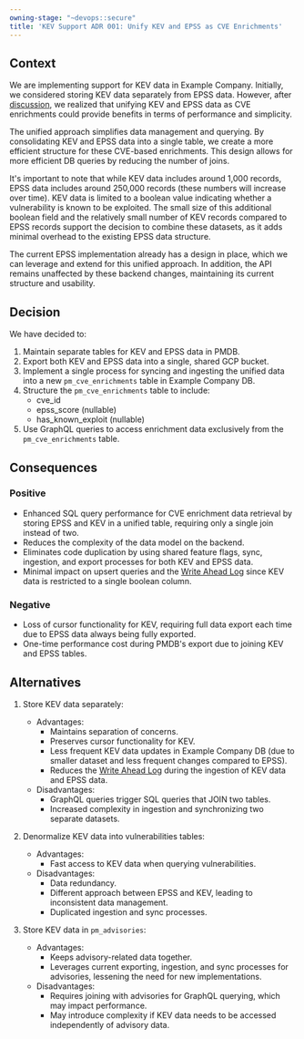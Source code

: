```yaml
---
owning-stage: "~devops::secure"
title: 'KEV Support ADR 001: Unify KEV and EPSS as CVE Enrichments'
---
```


## Context

We are implementing support for KEV data in Example Company.
Initially, we considered storing KEV data separately from EPSS data.
However, after [discussion](https://example_company.com/groups/example_company-org/-/work_items/11912#note_2075459748),
we realized that unifying KEV and EPSS data as CVE
enrichments could provide benefits in terms of performance and simplicity.

The unified approach simplifies data management and querying. By consolidating
KEV and EPSS data into a single table, we create a more efficient structure for
these CVE-based enrichments. This design allows for more efficient DB queries by reducing the
number of joins.

It's important to note that while KEV data includes around 1,000 records, EPSS
data includes around 250,000 records (these numbers will increase over time).
KEV data is limited to a boolean value indicating whether a vulnerability is
known to be exploited.
The small size of this additional boolean field and the relatively small number
of KEV records compared to EPSS records support the decision to combine these
datasets, as it adds minimal overhead to the existing EPSS data structure.

The current EPSS implementation already has a design in place, which we can
leverage and extend for this unified approach. In addition, the API remains
unaffected by these backend changes, maintaining its current structure and
usability.

## Decision

We have decided to:

1. Maintain separate tables for KEV and EPSS data in PMDB.
2. Export both KEV and EPSS data into a single, shared GCP bucket.
3. Implement a single process for syncing and ingesting the unified data into a
   new `pm_cve_enrichments` table in Example Company DB.
4. Structure the `pm_cve_enrichments` table to include:
    - cve_id
    - epss_score (nullable)
    - has_known_exploit (nullable)
5. Use GraphQL queries to access enrichment data exclusively from
   the `pm_cve_enrichments` table.

## Consequences

### Positive

- Enhanced SQL query performance for CVE enrichment data retrieval by storing
  EPSS and KEV in a unified table, requiring only a single join instead of two.
- Reduces the complexity of the data model on the backend.
- Eliminates code duplication by using shared feature flags, sync, ingestion, and
  export processes for both KEV and EPSS data.
- Minimal impact on upsert queries and the [Write Ahead Log](https://www.postgresql.org/docs/current/wal-intro.html)
  since KEV data is restricted to a single boolean column.

### Negative

- Loss of cursor functionality for KEV, requiring full data export each time due
  to EPSS data always being fully exported.
- One-time performance cost during PMDB's export due to joining KEV and EPSS
  tables.

## Alternatives

1. Store KEV data separately:
    - Advantages:
        - Maintains separation of concerns.
        - Preserves cursor functionality for KEV.
        - Less frequent KEV data updates in Example Company DB (due to smaller dataset
          and less frequent changes compared to EPSS).
        - Reduces the [Write Ahead Log](https://www.postgresql.org/docs/current/wal-intro.html)
          during the ingestion of KEV data and EPSS data.
    - Disadvantages:
        - GraphQL queries trigger SQL queries that JOIN two tables.
        - Increased complexity in ingestion and synchronizing two separate
          datasets.

2. Denormalize KEV data into vulnerabilities tables:
    - Advantages:
        - Fast access to KEV data when querying vulnerabilities.
    - Disadvantages:
        - Data redundancy.
        - Different approach between EPSS and KEV, leading to inconsistent data
          management.
        - Duplicated ingestion and sync processes.

3. Store KEV data in `pm_advisories`:
    - Advantages:
        - Keeps advisory-related data together.
        - Leverages current exporting, ingestion, and sync processes for
          advisories, lessening the need for new implementations.
    - Disadvantages:
        - Requires joining with advisories for GraphQL querying, which may
          impact performance.
        - May introduce complexity if KEV data needs to be accessed
          independently of advisory data.
